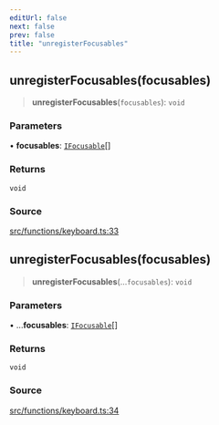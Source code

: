 ```yaml
---
editUrl: false
next: false
prev: false
title: "unregisterFocusables"
---
```


## unregisterFocusables(focusables)

> **unregisterFocusables**(`focusables`): `void`

### Parameters

• **focusables**: [`IFocusable`](/api/interfaces/ifocusable/)[]

### Returns

`void`

### Source

[src/functions/keyboard.ts:33](https://github.com/relishinc/dill-pixel/blob/c79d8e8552aaa0f13a29535c819ae67d025b4669/src/functions/keyboard.ts#L33)

## unregisterFocusables(focusables)

> **unregisterFocusables**(...`focusables`): `void`

### Parameters

• ...**focusables**: [`IFocusable`](/api/interfaces/ifocusable/)[]

### Returns

`void`

### Source

[src/functions/keyboard.ts:34](https://github.com/relishinc/dill-pixel/blob/c79d8e8552aaa0f13a29535c819ae67d025b4669/src/functions/keyboard.ts#L34)
